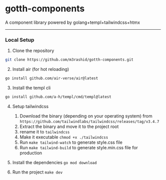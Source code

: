 # gotth-components

A component library powered by golang+templ+tailwindcss+htmx

---

### Local Setup

1. Clone the repository

```bash
git clone https://github.com/m3rashid/gotth-components.git
```

2. Install air (for hot reloading)

```bash
go install github.com/air-verse/air@latest
```

3. Install the templ cli

```bash
go install github.com/a-h/templ/cmd/templ@latest
```

4. Setup tailwindcss

   1. Download the binary (depending on your operating system) from `https://github.com/tailwindlabs/tailwindcss/releases/tag/v3.4.7`
   2. Extract the binary and move it to the project root
   3. rename it to `tailwindcss`
   4. Make it executable `chmod +x ./tailwindcss`
   5. Run `make tailwind-watch` to generate style.css file
   6. Run `make tailwind-build` to generate style.min.css file for production

5. Install the dependencies `go mod download`
6. Run the project `make dev`
